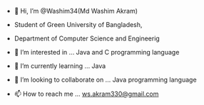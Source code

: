 - 👋 Hi, I’m @Washim34(Md Washim Akram)
- Student of Green University of Bangladesh,
- Department of Computer Science and Engineerig

- 👀 I’m interested in ... Java and C programming language
- 🌱 I’m currently learning ... Java
- 💞️ I’m looking to collaborate on ... Java programming language
- 📫 How to reach me ... ws.akram330@gmail.com

<!---
Washim34/Washim34 is a ✨ special ✨ repository because its `README.md` (this file) appears on your GitHub profile.
You can click the Preview link to take a look at your changes.
--->
